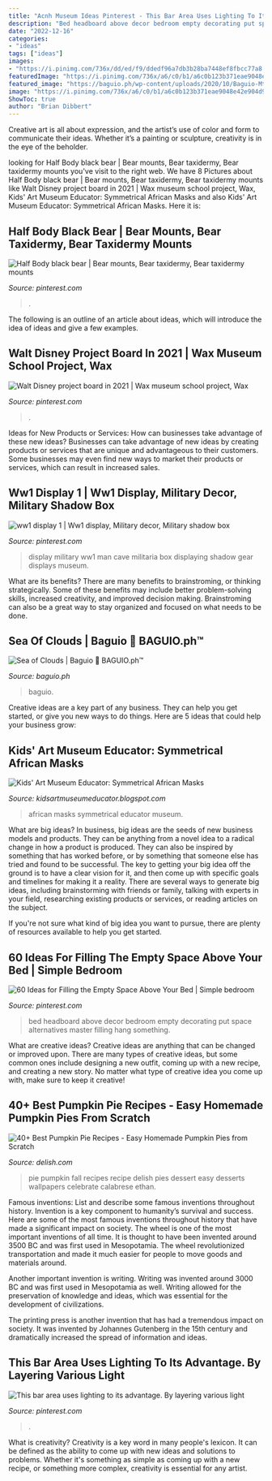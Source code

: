 ```yaml
---
title: "Acnh Museum Ideas Pinterest - This Bar Area Uses Lighting To Its Advantage. By Layering Various Light"
description: "Bed headboard above decor bedroom empty decorating put space alternatives master filling hang something"
date: "2022-12-16"
categories:
- "ideas"
tags: ["ideas"]
images:
- "https://i.pinimg.com/736x/dd/ed/f9/ddedf96a7db3b28ba7448ef8fbcc77a8.jpg"
featuredImage: "https://i.pinimg.com/736x/a6/c0/b1/a6c0b123b371eae9048e42e904d91a80.jpg"
featured_image: "https://baguio.ph/wp-content/uploads/2020/10/Baguio-Mt.-Santo-Tomas-Above-the-Clouds-768x508.jpg"
image: "https://i.pinimg.com/736x/a6/c0/b1/a6c0b123b371eae9048e42e904d91a80.jpg"
ShowToc: true
author: "Brian Dibbert"
---
```



Creative art is all about expression, and the artist’s use of color and form to communicate their ideas. Whether it’s a painting or sculpture, creativity is in the eye of the beholder.

	

		
looking for Half Body black bear | Bear mounts, Bear taxidermy, Bear taxidermy mounts you've visit to the right web. We have 8 Pictures about Half Body black bear | Bear mounts, Bear taxidermy, Bear taxidermy mounts like Walt Disney project board in 2021 | Wax museum school project, Wax, Kids&#039; Art Museum Educator: Symmetrical African Masks and also Kids&#039; Art Museum Educator: Symmetrical African Masks. Here it is:
		
    
## Half Body Black Bear | Bear Mounts, Bear Taxidermy, Bear Taxidermy Mounts

<img loading=lazy src="https://i.pinimg.com/736x/dd/ed/f9/ddedf96a7db3b28ba7448ef8fbcc77a8.jpg" onerror="this.onerror=null;this.src='https://tse1.mm.bing.net/th?id=OIP.aUOdS3ViBVTzEgSEbol2JAHaLH&amp;pid=15.1';" alt="Half Body black bear | Bear mounts, Bear taxidermy, Bear taxidermy mounts">

_Source: pinterest.com_

>. 

	

The following is an outline of an article about ideas, which will introduce the idea of ideas and give a few examples.

    
## Walt Disney Project Board In 2021 | Wax Museum School Project, Wax

<img loading=lazy src="https://i.pinimg.com/736x/a6/c0/b1/a6c0b123b371eae9048e42e904d91a80.jpg" onerror="this.onerror=null;this.src='https://tse1.mm.bing.net/th?id=OIP.x6hye9vY0iEC7LLceKd-OgHaJ3&amp;pid=15.1';" alt="Walt Disney project board in 2021 | Wax museum school project, Wax">

_Source: pinterest.com_

>. 

	

Ideas for New Products or Services: How can businesses take advantage of these new ideas?
Businesses can take advantage of new ideas by creating products or services that are unique and advantageous to their customers. Some businesses may even find new ways to market their products or services, which can result in increased sales.

    
## Ww1 Display 1 | Ww1 Display, Military Decor, Military Shadow Box

<img loading=lazy src="https://i.pinimg.com/736x/5f/83/d3/5f83d3fbc102384853c09f7811bbce7d.jpg" onerror="this.onerror=null;this.src='https://tse3.mm.bing.net/th?id=OIP.hjN35S4YmiAHADpFxP-rswHaJ4&amp;pid=15.1';" alt="ww1 display 1 | Ww1 display, Military decor, Military shadow box">

_Source: pinterest.com_

>display military ww1 man cave militaria box displaying shadow gear displays museum. 

	

What are its benefits?
There are many benefits to brainstroming, or thinking strategically. Some of these benefits may include better problem-solving skills, increased creativity, and improved decision making. Brainstroming can also be a great way to stay organized and focused on what needs to be done.

    
## Sea Of Clouds | Baguio 🌲 BAGUIO.ph™

<img loading=lazy src="https://baguio.ph/wp-content/uploads/2020/10/Baguio-Mt.-Santo-Tomas-Above-the-Clouds-768x508.jpg" onerror="this.onerror=null;this.src='https://tse1.mm.bing.net/th?id=OIP.JSF60wBamFJsHvnSLFbbTQHaE5&amp;pid=15.1';" alt="Sea of Clouds | Baguio 🌲 BAGUIO.ph™">

_Source: baguio.ph_

>baguio. 

	

Creative ideas are a key part of any business. They can help you get started, or give you new ways to do things. Here are 5 ideas that could help your business grow:

    
## Kids&#039; Art Museum Educator: Symmetrical African Masks

<img loading=lazy src="http://4.bp.blogspot.com/-rFT20uFbYqw/UINLWzkVLvI/AAAAAAAAAb8/ojCWCf6KGh8/s1600/IMG_2796.jpg" onerror="this.onerror=null;this.src='https://tse3.mm.bing.net/th?id=OIP.TUzJzBOzDrG9yG7PqHLADgHaKb&amp;pid=15.1';" alt="Kids&#039; Art Museum Educator: Symmetrical African Masks">

_Source: kidsartmuseumeducator.blogspot.com_

>african masks symmetrical educator museum. 

	

What are big ideas?
In business, big ideas are the seeds of new business models and products. They can be anything from a novel idea to a radical change in how a product is produced. They can also be inspired by something that has worked before, or by something that someone else has tried and found to be successful. 
The key to getting your big idea off the ground is to have a clear vision for it, and then come up with specific goals and timelines for making it a reality. There are several ways to generate big ideas, including brainstorming with friends or family, talking with experts in your field, researching existing products or services, or reading articles on the subject. 

If you're not sure what kind of big idea you want to pursue, there are plenty of resources available to help you get started.

    
## 60 Ideas For Filling The Empty Space Above Your Bed | Simple Bedroom

<img loading=lazy src="https://i.pinimg.com/736x/22/13/4a/22134a17294e050573ce4db477f69c02.jpg" onerror="this.onerror=null;this.src='https://tse3.mm.bing.net/th?id=OIP.UIWZzTGxUspwT2nxp3IapwHaK9&amp;pid=15.1';" alt="60 Ideas for Filling the Empty Space Above Your Bed | Simple bedroom">

_Source: pinterest.com_

>bed headboard above decor bedroom empty decorating put space alternatives master filling hang something. 

	

What are creative ideas?
Creative ideas are anything that can be changed or improved upon. There are many types of creative ideas, but some common ones include designing a new outfit, coming up with a new recipe, and creating a new story. No matter what type of creative idea you come up with, make sure to keep it creative!

    
## 40+ Best Pumpkin Pie Recipes - Easy Homemade Pumpkin Pies From Scratch

<img loading=lazy src="http://del.h-cdn.co/assets/17/39/1506635859-pumpkin-pie-1.jpg" onerror="this.onerror=null;this.src='https://tse3.mm.bing.net/th?id=OIP.KAGLmrwBsuoLCKHIYfUiVgHaLH&amp;pid=15.1';" alt="40+ Best Pumpkin Pie Recipes - Easy Homemade Pumpkin Pies from Scratch">

_Source: delish.com_

>pie pumpkin fall recipes recipe delish pies dessert easy desserts wallpapers celebrate calabrese ethan. 

	

Famous inventions: List and describe some famous inventions throughout history.
Invention is a key component to humanity’s survival and success. Here are some of the most famous inventions throughout history that have made a significant impact on society.
The wheel is one of the most important inventions of all time. It is thought to have been invented around 3500 BC and was first used in Mesopotamia. The wheel revolutionized transportation and made it much easier for people to move goods and materials around.

Another important invention is writing. Writing was invented around 3000 BC and was first used in Mesopotamia as well. Writing allowed for the preservation of knowledge and ideas, which was essential for the development of civilizations.

The printing press is another invention that has had a tremendous impact on society. It was invented by Johannes Gutenberg in the 15th century and dramatically increased the spread of information and ideas.

    
## This Bar Area Uses Lighting To Its Advantage. By Layering Various Light

<img loading=lazy src="https://i.pinimg.com/736x/b5/85/8e/b5858e4eec4fe24c48afab2ff75e824f--recessed-ceiling-lights-crown-moldings.jpg" onerror="this.onerror=null;this.src='https://tse1.mm.bing.net/th?id=OIP.yLJTTLeCeZ3qUokZ3cl-YwHaK1&amp;pid=15.1';" alt="This bar area uses lighting to its advantage. By layering various light">

_Source: pinterest.com_

>. 

	

What is creativity?
Creativity is a key word in many people's lexicon. It can be defined as the ability to come up with new ideas and solutions to problems. Whether it's something as simple as coming up with a new recipe, or something more complex, creativity is essential for any artist.

